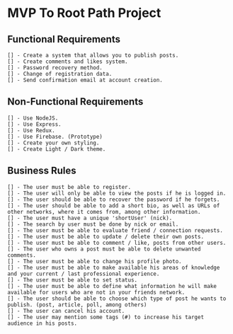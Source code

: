 # MVP To Root Path Project

## Functional Requirements

    [] - Create a system that allows you to publish posts.
    [] - Create comments and likes system.
    [] - Password recovery method.
    [] - Change of registration data.
    [] - Send confirmation email at account creation.

## Non-Functional Requirements

    [] - Use NodeJS.
    [] - Use Express.
    [] - Use Redux.
    [] - Use Firebase. (Prototype)
    [] - Create your own styling.
    [] - Create Light / Dark theme.

## Business Rules

    [] - The user must be able to register.
    [] - The user will only be able to view the posts if he is logged in.
    [] - The user should be able to recover the password if he forgets.
    [] - The user should be able to add a short bio, as well as URLs of other networks, where it comes from, among other information.
    [] - The user must have a unique 'shortUser' (nick).
    [] - The search by user must be done by nick or email.
    [] - The user must be able to evaluate friend / connection requests.
    [] - The user must be able to update / delete their own posts.
    [] - The user must be able to comment / like, posts from other users.
    [] - The user who owns a post must be able to delete unwanted comments.
    [] - The user must be able to change his profile photo.
    [] - The user must be able to make available his areas of knowledge and your current / last professional experience.
    [] - The user must be able to set status.
    [] - The user must be able to define what information he will make available for users who are not in your friends network.
    [] - The user should be able to choose which type of post he wants to publish. (post, article, poll, among others)
    [] - The user can cancel his account.
    [] - The user may mention some tags (#) to increase his target audience in his posts.
